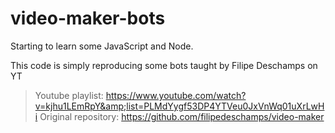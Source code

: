 # video-maker-bots
Starting to learn some JavaScript and Node. 

This code is simply reproducing some bots taught by Filipe Deschamps on YT 
> Youtube playlist: https://www.youtube.com/watch?v=kjhu1LEmRpY&amp;list=PLMdYygf53DP4YTVeu0JxVnWq01uXrLwHi
> Original repository: https://github.com/filipedeschamps/video-maker

